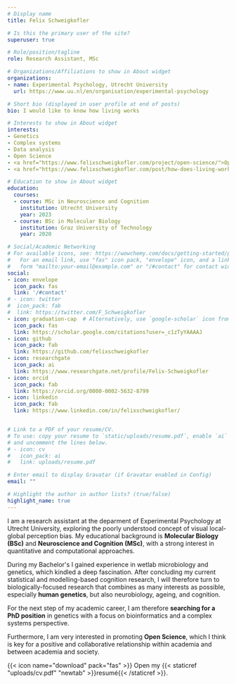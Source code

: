 ```yaml
---
# Display name
title: Felix Schweigkofler

# Is this the primary user of the site?
superuser: true

# Role/position/tagline
role: Research Assistant, MSc

# Organizations/Affiliations to show in About widget
organizations:
- name: Experimental Psychology, Utrecht University
  url: https://www.uu.nl/en/organisation/experimental-psychology

# Short bio (displayed in user profile at end of posts)
bio: I would like to know how living works 

# Interests to show in About widget
interests:
- Genetics
- Complex systems
- Data analysis
- Open Science
- <a href="https://www.felixschweigkofler.com/project/open-science/">Open Science</a>
- <a href="https://www.felixschweigkofler.com/post/how-does-living-work-actually">How does living work, actually?</a>

# Education to show in About widget
education:
  courses:
  - course: MSc in Neuroscience and Cognition
    institution: Utrecht University
    year: 2023
  - course: BSc in Molecular Biology
    institution: Graz University of Technology
    year: 2020

# Social/Academic Networking
# For available icons, see: https://wowchemy.com/docs/getting-started/page-builder/#icons
#   For an email link, use "fas" icon pack, "envelope" icon, and a link in the
#   form "mailto:your-email@example.com" or "/#contact" for contact widget.
social:
- icon: envelope
  icon_pack: fas
  link: '/#contact'
# - icon: twitter
#  icon_pack: fab
#  link: https://twitter.com/F_Schweigkofler
- icon: graduation-cap  # Alternatively, use `google-scholar` icon from `ai` icon pack
  icon_pack: fas
  link: https://scholar.google.com/citations?user=_c1zTyYAAAAJ
- icon: github
  icon_pack: fab
  link: https://github.com/felixschweigkofler
- icon: researchgate
  icon_pack: ai
  link: https://www.researchgate.net/profile/Felix-Schweigkofler
- icon: orcid
  icon_pack: fab
  link: https://orcid.org/0000-0002-5632-8799
- icon: linkedin
  icon_pack: fab
  link: https://www.linkedin.com/in/felixschweigkofler/


# Link to a PDF of your resume/CV.
# To use: copy your resume to `static/uploads/resume.pdf`, enable `ai` icons in `params.toml`, 
# and uncomment the lines below.
# - icon: cv
#   icon_pack: ai
#   link: uploads/resume.pdf

# Enter email to display Gravatar (if Gravatar enabled in Config)
email: ""

# Highlight the author in author lists? (true/false)
highlight_name: true
---
```


I am a research assistant at the deparment of Experimental Psychology at Utrecht University, exploring the poorly understood concept of visual local-global perception bias. My educational background is **Molecular Biology (BSc)** and **Neuroscience and Cognition (MSc)**, with a strong interest in quantitative and computational approaches.

During my Bachelor's I gained experience in wetlab microbiology and genetics, which kindled a deep fascination. After concluding my current statistical and modelling-based cognition research, I will therefore turn to biologically-focused research that combines as many interests as possible, especially **human genetics**, but also neurobiology, ageing, and cognition.

For the next step of my academic career, I am therefore **searching for a PhD position** in genetics with a focus on bioinformatics and a complex systems perspective.

Furthermore, I am very interested in promoting **Open Science**, which I think is key for a positive and collaborative relationship within academia and between academia and society.

{{< icon name="download" pack="fas" >}} Open my {{< staticref "uploads/cv.pdf" "newtab" >}}resumé{{< /staticref >}}.